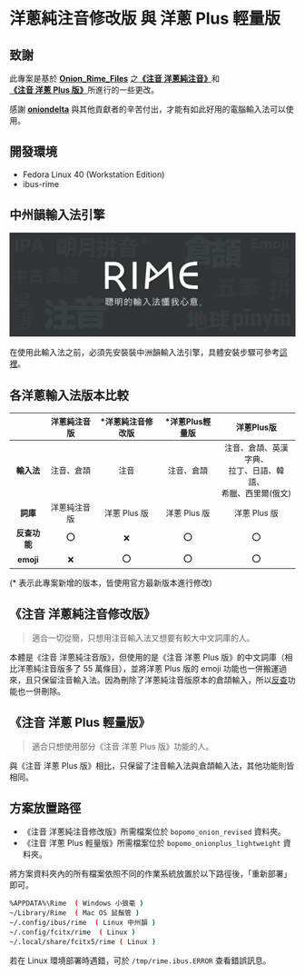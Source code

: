# 洋蔥純注音修改版 與 洋蔥 Plus 輕量版

## 致謝

此專案是基於 [**Onion_Rime_Files**](https://github.com/oniondelta/Onion_Rime_Files) 之[**《注音 洋蔥純注音》**](https://github.com/oniondelta/Onion_Rime_Files/wiki/%E3%80%8E-%E6%B3%A8%E9%9F%B3-%E6%B4%8B%E8%94%A5-%E7%B4%94%E6%B3%A8%E9%9F%B3-%E7%89%88-%E3%80%8F%E6%96%B9%E6%A1%88%E8%AA%AA%E6%98%8E)和[**《注音 洋蔥 Plus 版》**](https://github.com/oniondelta/Onion_Rime_Files/wiki/%E3%80%8E-%E6%B3%A8%E9%9F%B3-%E6%B4%8B%E8%94%A5-plus-%E7%89%88-%E3%80%8F%E6%96%B9%E6%A1%88%E8%AA%AA%E6%98%8E)所進行的一些更改。

感謝 [**oniondelta**](https://github.com/oniondelta) 與其他貢獻者的辛苦付出，才能有如此好用的電腦輸入法可以使用。

## 開發環境

* Fedora Linux 40 (Workstation Edition)
* ibus-rime

## 中州韻輸入法引擎

[![image](./rime.jpg)](https://rime.im/)

在使用此輸入法之前，必須先安裝裝中洲韻輸入法引擎，具體安裝步驟可參考[這裡](https://rime.im/download/)。

## 各洋蔥輸入法版本比較

|               | **洋蔥純注音版**  | ***洋蔥純注音修改版**  | *洋蔥Plus輕量版  |                           **洋蔥Plus版**                            |
|:------------: |:----------------: |:---------------------: |:---------------: |:------------------------------------------------------------------: |
|  **輸入法**   |    注音、倉頡     |          注音          |    注音、倉頡    | 注音、倉頡、英漢字典、<br>拉丁、日語、韓語、<br>希臘、西里爾(俄文)  |
|   **詞庫**    |   洋蔥純注音版    |      洋蔥 Plus 版      |   洋蔥 Plus 版   |                            洋蔥 Plus 版                             |
| **反查功能**  |        :o:        |          :x:           |       :o:        |                                 :o:                                 |
|   **emoji**   |        :x:        |          :o:           |       :o:        |                                 :o:                                 |

(* 表示此專案新增的版本，皆使用官方最新版本進行修改)

## 《注音 洋蔥純注音修改版》

> 適合一切從簡，只想用注音輸入法又想要有較大中文詞庫的人。

本體是《注音 洋蔥純注音版》，但使用的是《注音 洋蔥 Plus 版》的中文詞庫（相比洋蔥純注音版多了 55 萬條目），並將洋蔥 Plus 版的 emoji 功能也一併搬運過來，且只保留注音輸入法。因為刪除了洋蔥純注音版原本的倉頡輸入，所以[反查](https://github.com/oniondelta/Onion_Rime_Files/wiki/%E3%80%94%E6%B4%8B%E8%94%A5%E6%B3%A8%E9%9F%B3%E7%B3%BB%E5%88%97%E3%80%95%EF%BC%9A%E5%8F%8D%E6%9F%A5)功能也一併刪除。

## 《注音 洋蔥 Plus 輕量版》

> 適合只想使用部分《注音 洋蔥 Plus 版》功能的人。

與《注音 洋蔥 Plus 版》相比，只保留了注音輸入法與倉頡輸入法，其他功能則皆相同。

## 方案放置路徑

* 《注音 洋蔥純注音修改版》所需檔案位於 `bopomo_onion_revised` 資料夾。
* 《注音 洋蔥 Plus 輕量版》所需檔案位於 `bopomo_onionplus_lightweight` 資料夾。

將方案資料夾內的所有檔案依照不同的作業系統放置於以下路徑後，「重新部署」即可。

```sh
%APPDATA%\Rime  ( Windows 小狼毫 )
~/Library/Rime  ( Mac OS 鼠鬚管 )
~/.config/ibus/rime  ( Linux 中州韻 )
~/.config/fcitx/rime  ( Linux )
~/.local/share/fcitx5/rime ( Linux )
```

若在 Linux 環境部署時遇錯，可於 `/tmp/rime.ibus.ERROR` 查看錯誤訊息。
